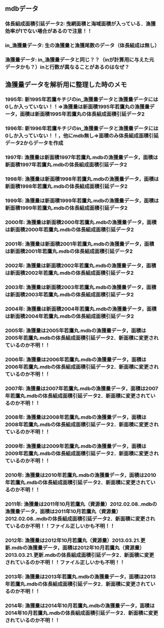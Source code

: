 ## mdbデータ  
### 体長組成面積引延データ2: 曳網面積と海域面積が入っている．漁獲効率が1でない場合があるので注意！！  
### in_漁獲量データ: 生の漁獲量と漁獲尾数のデータ（体長組成は無し） 
### 漁獲量データ: in_漁獲量データと同じ？？（inが計算用に与えた元データかも？）inと行数が異なることがあるのはなぜ？ 
  
## 漁獲量データを解析用に整理した時のメモ  
### 1995年: 新1995年若鷹キチジのin_漁獲量データと漁獲量データには0しか入っていない！！=>漁獲量は新面積1995年若鷹丸の漁獲量データ，面積は新面積1995年若鷹丸の体長組成面積引延データ2  
### 1996年: 新1996年若鷹キチジのin_漁獲量データと漁獲量データには0しか入っていない！！，他にmdb無し=>面積のみ体長組成面積引延データ2からデータを作成  
### 1997年: 漁獲量は新面積1997年若鷹丸.mdbの漁獲量データ，面積は新面積1997年若鷹丸.mdbの体長組成面積引延データ2  
### 1998年: 漁獲量は新面積1998年若鷹丸.mdbの漁獲量データ，面積は新面積1998年若鷹丸.mdbの体長組成面積引延データ2  
### 1999年: 漁獲量は新面積1999年若鷹丸.mdbの漁獲量データ，面積は新面積1999年若鷹丸.mdbの体長組成面積引延データ2  
### 2000年: 漁獲量は新面積2000年若鷹丸.mdbの漁獲量データ，面積は新面積2000年若鷹丸.mdbの体長組成面積引延データ2  
### 2001年: 漁獲量は新面積2001年若鷹丸.mdbの漁獲量データ，面積は新面積2001年若鷹丸.mdbの体長組成面積引延データ2  
### 2002年: 漁獲量は新面積2002年若鷹丸.mdbの漁獲量データ，面積は新面積2002年若鷹丸.mdbの体長組成面積引延データ2  
### 2003年: 漁獲量は新面積2003年若鷹丸.mdbの漁獲量データ，面積は新面積2003年若鷹丸.mdbの体長組成面積引延データ2  
### 2004年: 漁獲量は新面積2004年若鷹丸.mdbの漁獲量データ，面積は新面積2004年若鷹丸.mdbの体長組成面積引延データ2  
### 2005年: 漁獲量は2005年若鷹丸.mdbの漁獲量データ，面積は2005年若鷹丸.mdbの体長組成面積引延データ2．新面積に変更されているのか不明！！  
### 2006年: 漁獲量は2006年若鷹丸.mdbの漁獲量データ，面積は2006年若鷹丸.mdbの体長組成面積引延データ2．新面積に変更されているのか不明！！  
### 2007年: 漁獲量は2007年若鷹丸.mdbの漁獲量データ，面積は2007年若鷹丸.mdbの体長組成面積引延データ2．新面積に変更されているのか不明！！  
### 2008年: 漁獲量は2008年若鷹丸.mdbの漁獲量データ，面積は2008年若鷹丸.mdbの体長組成面積引延データ2．新面積に変更されているのか不明！！  
### 2009年: 漁獲量は2009年若鷹丸.mdbの漁獲量データ，面積は2009年若鷹丸.mdbの体長組成面積引延データ2．新面積に変更されているのか不明！！  
### 2010年: 漁獲量は2010年若鷹丸.mdbの漁獲量データ，面積は2010年若鷹丸.mdbの体長組成面積引延データ2．新面積に変更されているのか不明！！
### 2011年: 漁獲量は2011年10月若鷹丸（資源量）2012.02.08..mdbの漁獲量データ，面積は2011年10月若鷹丸（資源量）2012.02.08..mdbの体長組成面積引延データ2．新面積に変更されているのか不明！！ファイル正しいかも不明！！  
### 2012年: 漁獲量は2012年10月若鷹丸（資源量）2013.03.21.更新.mdbの漁獲量データ，面積は2012年10月若鷹丸（資源量）2013.03.21.更新.mdbの体長組成面積引延データ2．新面積に変更されているのか不明！！ファイル正しいかも不明！！  
### 2013年: 漁獲量は2013年若鷹丸.mdbの漁獲量データ，面積は2013年若鷹丸.mdbの体長組成面積引延データ2．新面積に変更されているのか不明！！  
### 2014年: 漁獲量は2014年10月若鷹丸.mdbの漁獲量データ，面積は2014年10月若鷹丸.mdbの体長組成面積引延データ2．新面積に変更されているのか不明！！  
### 